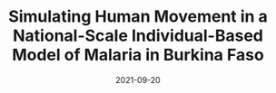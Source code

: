 ---
title: "Simulating Human Movement in a National-Scale Individual-Based Model of Malaria in Burkina Faso"
collection: publications
permalink: 
excerpt: 
date: 2021-09-20
venue: 'Social Simulation Conference 2021'
paperurl:
paperdownload: '/files/SSC2021_paper_28.pdf'
citation: 'Zupko, R., Nguyen, T. D., Boni, M. F., & Kraków, I. (2021, September). Simulating Human Movement in a National-Scale Individual-Based Model of Malaria in Burkina Faso. In  <i>Social Simulation Conference 2021</i>(pp. 20-24).'
---